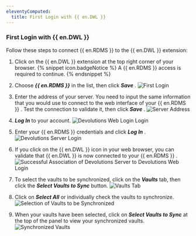 ```yaml
---
eleventyComputed:
  title: First Login with {{ en.DWL }}
---
```


### First Login with {{ en.DWL }} 
Follow these steps to connect {{ en.RDMS }} to the {{ en.DWL }} extension:  

1. Click on the {{ en.DWL }} extension at the top right corner of your browser. 
{% snippet icon.badgeNotice %} 
A {{ en.RDMS }} access is required to continue. 
{% endsnippet %}
 
2. Choose ***{{ en.RDMS }}*** in the list, then click ***Save*** . 
![First Login](https://webdevolutions.azureedge.net/docs/en/server/Dwl4016.png)
1. Enter the address of your server. You need to input the same information that you would use to connect to the web interface of your {{ en.RDMS }} . Test the connection to validate it, then click ***Save*** . 
![Server Address](https://webdevolutions.azureedge.net/docs/en/server/Dwl4017.png)
1. ***Log In*** to your account. 
![Devolutions Web Login Login](https://webdevolutions.azureedge.net/docs/en/server/Dwl4018.png)
1. Enter your {{ en.RDMS }} credentials and click ***Log In*** . 
![Devolutions Server Login](https://webdevolutions.azureedge.net/docs/en/server/Dwl4019.png)
1. If you click on the {{ en.DWL }} icon in your web browser, you can validate that {{ en.DWL }} is now connected to your {{ en.RDMS }} . 
![Successful Association of Devolutions Server to Devolutions Web Login](https://webdevolutions.azureedge.net/docs/en/server/Dwl4048.png)
1. To select the vaults to be synchronized, click on the ***Vaults*** tab, then click the ***Select Vaults to Sync*** button. 
![Vaults Tab](https://webdevolutions.azureedge.net/docs/en/server/Dwl4020.png)
1. Click on ***Select All*** or individually check the vaults to synchronize. 
![Selection of Vaults to be Synchronized](https://webdevolutions.azureedge.net/docs/en/server/ServerOp2014.png)
1. When your vaults have been selected, click on ***Select Vaults to Sync*** at the top of the panel to view your synchronized vaults. 
![Synchronized Vaults](https://webdevolutions.azureedge.net/docs/en/server/Dwl4055.png)

